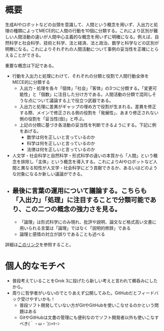 # 概要

生成AIやロボットなどの台頭を意識して、人間という概念を用いず、入出力と処理の種類によってMECE的に人間の行動を10個に分類する。これにより区別が難しい人間活動の違いが人間中心主義的な概念を用いずに明確になる。例えば、自然科学と社会科学、技術と科学、法と経済、法と政治、数学と科学などの区別が明瞭になる。これによりそれぞれの人間活動について事例の妥当性を正確にとらえることができる。

重要な概念は下記である。
- 行動を入出力と処理にわけて、それぞれの分類と役割で人間行動全体をMECE的に分類する
  - 入出力・処理を各々「個体」「社会」「客体」の3つに分類する。「変更可能性」と「個数」に注目した分け方である。人間活動の分類で混同しそうな点について議論する上で役立つ武器である。
  - 入出力と処理に差異がギャップの埋め方で役割が生まれる。差異を修正する際、メインで修正される側の役割を「発展性」、あまり修正されない側の役割を「妥当性(仮)」と呼ぶ。
  - 上記の分類に基づき各活動の妥当性を判断できるようにする。下記に例をあげる。
    - 数学は何を正しいと言っているのか
    - 科学は何を正しいと言っているのか
    - 法律は何を正しいと言っているのか
- 人文学・社会科学と自然科学・形式科学の違いの本質から「人間」という概念を排除し「主体」という概念を導入する。これによりAIやロボットなど人間と異なる知性が人文学・社会科学にどう貢献できるか、あるいはどのような対象になるか新しい議論ができる。
- 最後に言葉の運用について議論する。こちらも「入出力」「処理」に注目することで分類可能であり、この二つの概念の強力さを見る。
  - 
    - 「論理」は形式科学にのみ現れ、批評や説明、論文など格式高い文書に用いられる言葉は「論理」ではなく「説明的修辞」である
    - 論理と感情の対立が誤りであることも述べる

詳細は[このリンク](https://github.com/ko-ichimo-ri/poem/blob/main/human_behavior/essay.md)を参照すること。

# 個人的なモチベ

- 普段考えていることをGrok 3に投げたら新しい考えと言われて鵜呑みにしたから。
- 周りに哲学者がいないのでとりあえず公開してみた。GitHubだとフィードバック受けやすいかも！
  - 普段ソフト開発していない方がGitやGitHubを使いこなせるのかという問題はある
  - GitやGitHubは文書の管理にも便利なのでソフト開発者以外も使いこなすべき(｀・ω・´)ｼｬｷｰﾝ